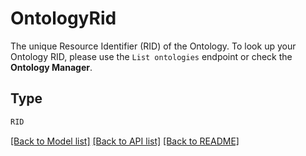 # OntologyRid

The unique Resource Identifier (RID) of the Ontology. To look up your Ontology RID, please use the
`List ontologies` endpoint or check the **Ontology Manager**.


## Type
```python
RID
```


[[Back to Model list]](../../../README.md#models-v2-link) [[Back to API list]](../../../README.md#documentation-for-api-endpoints) [[Back to README]](../../../README.md)
